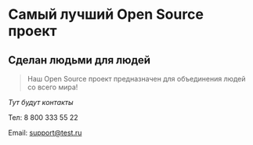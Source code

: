 # Самый лучший Open Source проект

## Сделан людьми для людей

> Наш Open Source проект предназначен для объединения людей со всего мира!

_Тут будут контакты_

 Тел: 8 800 333 55 22
 
 Email: support@test.ru